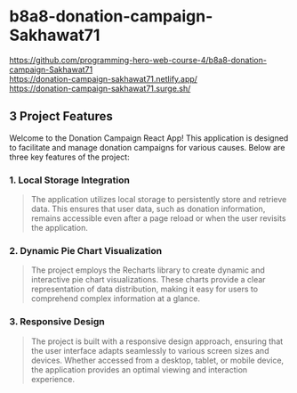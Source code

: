 # b8a8-donation-campaign-Sakhawat71
https://github.com/programming-hero-web-course-4/b8a8-donation-campaign-Sakhawat71
<br/>
https://donation-campaign-sakhawat71.netlify.app/
<br/>
https://donation-campaign-sakhawat71.surge.sh/



## 3 Project Features 

Welcome to the Donation Campaign React App! This application is designed to facilitate and manage donation campaigns for various causes. Below are three key features of the project:



### 1. Local Storage Integration
> The application utilizes local storage to persistently store and retrieve data. This ensures that user data, such as donation information, remains accessible even after a page reload or when the user revisits the application.



### 2. Dynamic Pie Chart Visualization
> The project employs the Recharts library to create dynamic and interactive pie chart visualizations. These charts provide a clear representation of data distribution, making it easy for users to comprehend complex information at a glance.


### 3. Responsive Design
>The project is built with a responsive design approach, ensuring that the user interface adapts seamlessly to various screen sizes and devices. Whether accessed from a desktop, tablet, or mobile device, the application provides an optimal viewing and interaction experience.